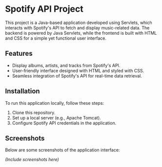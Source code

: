 # Spotify API Project

This project is a Java-based application developed using Servlets, which interacts with Spotify's API to fetch and display music-related data. The backend is powered by Java Servlets, while the frontend is built with HTML and CSS for a simple yet functional user interface.

## Features
- Display albums, artists, and tracks from Spotify's API.
- User-friendly interface designed with HTML and styled with CSS.
- Seamless integration of Spotify's API for real-time data retrieval.

## Installation
To run this application locally, follow these steps:
1. Clone this repository.
2. Set up a local server (e.g., Apache Tomcat).
3. Configure Spotify API credentials in the application.

## Screenshots
Below are some screenshots of the application interface:

*(Include screenshots here)*

